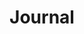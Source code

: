 ---
layout: category
title: Journal
category_slug: journal
category_name: Journal
category_description: Vous trouverez ici les posts du journal de bord de notre voyage
category_feature_image: post-assets/spain.jpg
parmalink: /category/journal/
---